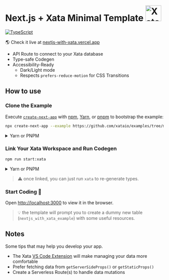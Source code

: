 <h1> Next.js + Xata Minimal Template <img alt="Xatafly, the logo from Xata" src="/public/flap.gif" width="50" /></h1>

[![TypeScript](https://badgen.net/badge/icon/typescript?icon=typescript&label)](https://typescriptlang.org)

🌎 Check it live at [nextjs-with-xata.vercel.app](https://nextjs-with-xata.vercel.app)

- API Route to connect to your Xata database
- Type-safe Codegen
- Accessibility-Ready
  - Dark/Light mode
  - Respects `prefers-reduce-motion` for CSS Transitions

## How to use

### Clone the Example

Execute [`create-next-app`](https://github.com/vercel/next.js/tree/canary/packages/create-next-app) with [npm](https://docs.npmjs.com/cli/init), [Yarn](https://yarnpkg.com/lang/en/docs/cli/create/), or [pnpm](https://pnpm.io) to bootstrap the example:

```sh
npx create-next-app --example https://github.com/xataio/examples/tree/main/apps/nextjs-minimal next-xata-app

```

<details>
<summary> Yarn or PNPM</summary>

```sh
yarn create next-app --example https://github.com/xataio/examples/tree/main/apps/nextjs-minimal next-xata-app
```

```sh
pnpm create next-app --example https://github.com/xataio/examples/tree/main/apps/nextjs-minimal next-xata-app
```

</details>

### Link Your Xata Workspace and Run Codegen

```sh
npm run start:xata
```

<details>
<summary> Yarn or PNPM</summary>

```sh
yarn start:xata
```

```sh
pnpm run start:xata
```

</details>

> ⚠️ once linked, you can just run `xata` to re-generate types.

### Start Coding 🚀

Open [http://localhost:3000](http://localhost:3000) to view it in the browser.

> 💡 the template will prompt you to create a dummy new table (`nextjs_with_xata_example`) with some useful resources.

## Notes

Some tips that may help you develop your app.

- The Xata [VS Code Extension](https://marketplace.visualstudio.com/items?itemName=xata.xata) will make managing your data more comfortable
- Prefer fetching data from `getServerSideProps()` or `getStaticProps()`
- Create a Serverless Route(s) to handle data mutations
